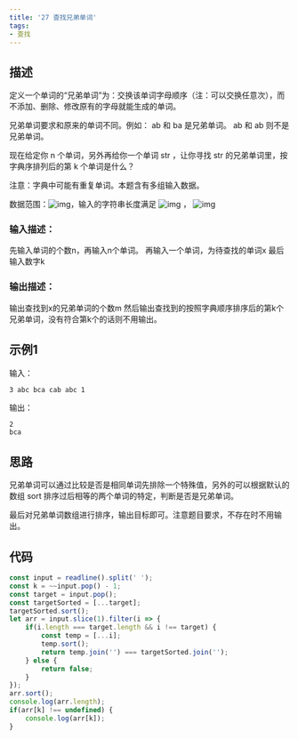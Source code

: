 ```yaml
---
title: '27 查找兄弟单词'
tags:
- 查找
---
```


## 描述

定义一个单词的“兄弟单词”为：交换该单词字母顺序（注：可以交换任意次），而不添加、删除、修改原有的字母就能生成的单词。

兄弟单词要求和原来的单词不同。例如： ab 和 ba 是兄弟单词。 ab 和 ab 则不是兄弟单词。

现在给定你 n 个单词，另外再给你一个单词 str ，让你寻找 str 的兄弟单词里，按字典序排列后的第 k 个单词是什么？

注意：字典中可能有重复单词。本题含有多组输入数据。

数据范围：![img](https://www.nowcoder.com/equation?tex=1%20%5Cle%20n%20%5Cle%201000%20%5C)，输入的字符串长度满足 ![img](https://www.nowcoder.com/equation?tex=1%20%5Cle%20len(str)%20%5Cle%2010%20%5C) ， ![img](https://www.nowcoder.com/equation?tex=1%20%5Cle%20k%20%3C%20n%20%5C)

### 输入描述：

先输入单词的个数n，再输入n个单词。 再输入一个单词，为待查找的单词x 最后输入数字k

### 输出描述：

输出查找到x的兄弟单词的个数m 然后输出查找到的按照字典顺序排序后的第k个兄弟单词，没有符合第k个的话则不用输出。

## 示例1

输入：

```bash
3 abc bca cab abc 1
```



输出：

```
2
bca
```

## 思路

兄弟单词可以通过比较是否是相同单词先排除一个特殊值，另外的可以根据默认的数组 sort 排序过后相等的两个单词的特定，判断是否是兄弟单词。

最后对兄弟单词数组进行排序，输出目标即可。注意题目要求，不存在时不用输出。


## 代码

```js
const input = readline().split(' ');
const k = ~~input.pop() - 1;
const target = input.pop();
const targetSorted = [...target];
targetSorted.sort();
let arr = input.slice(1).filter(i => {
    if(i.length === target.length && i !== target) {
        const temp = [...i];
        temp.sort();
        return temp.join('') === targetSorted.join('');
    } else {
        return false;
    }
});
arr.sort();
console.log(arr.length);
if(arr[k] !== undefined) {
    console.log(arr[k]);
}
```

